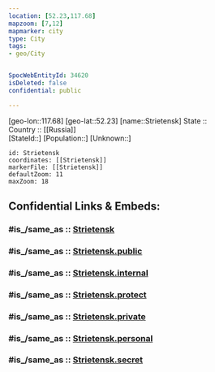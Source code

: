 ```yaml
---
location: [52.23,117.68] 
mapzoom: [7,12] 
mapmarker: city 
type: City
tags:
- geo/City


SpocWebEntityId: 34620
isDeleted: false
confidential: public

---
```

[geo-lon::117.68] 
[geo-lat::52.23] 
[name::Strietensk] 
State ::  
Country :: [[Russia]]  
[StateId::] 
[Population::] 
[Unknown::] 


```leaflet
id: Strietensk
coordinates: [[Strietensk]] 
markerFile: [[Strietensk]] 
defaultZoom: 11 
maxZoom: 18
```


## Confidential Links & Embeds: 

### #is_/same_as :: [Strietensk](/_Standards/Earth/Continent/Asia/Asia~North/Asia~NorthEast/Chita~Oblast/City/Strietensk.md) 

### #is_/same_as :: [Strietensk.public](/_public/Earth/Continent/Asia/Asia~North/Asia~NorthEast/Chita~Oblast/City/Strietensk.public.md) 

### #is_/same_as :: [Strietensk.internal](/_internal/Earth/Continent/Asia/Asia~North/Asia~NorthEast/Chita~Oblast/City/Strietensk.internal.md) 

### #is_/same_as :: [Strietensk.protect](/_protect/Earth/Continent/Asia/Asia~North/Asia~NorthEast/Chita~Oblast/City/Strietensk.protect.md) 

### #is_/same_as :: [Strietensk.private](/_private/Earth/Continent/Asia/Asia~North/Asia~NorthEast/Chita~Oblast/City/Strietensk.private.md) 

### #is_/same_as :: [Strietensk.personal](/_personal/Earth/Continent/Asia/Asia~North/Asia~NorthEast/Chita~Oblast/City/Strietensk.personal.md) 

### #is_/same_as :: [Strietensk.secret](/_secret/Earth/Continent/Asia/Asia~North/Asia~NorthEast/Chita~Oblast/City/Strietensk.secret.md)

